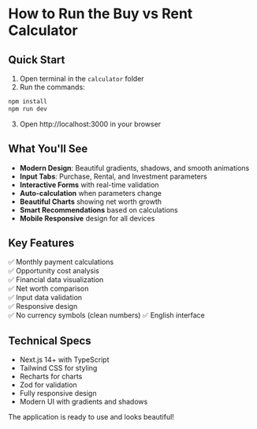 # How to Run the Buy vs Rent Calculator

## Quick Start

1. Open terminal in the `calculator` folder
2. Run the commands:

```bash
npm install
npm run dev
```

3. Open http://localhost:3000 in your browser

## What You'll See

- **Modern Design**: Beautiful gradients, shadows, and smooth animations
- **Input Tabs**: Purchase, Rental, and Investment parameters
- **Interactive Forms** with real-time validation  
- **Auto-calculation** when parameters change
- **Beautiful Charts** showing net worth growth
- **Smart Recommendations** based on calculations
- **Mobile Responsive** design for all devices

## Key Features

✅ Monthly payment calculations  
✅ Opportunity cost analysis  
✅ Financial data visualization  
✅ Net worth comparison  
✅ Input data validation  
✅ Responsive design  
✅ No currency symbols (clean numbers)
✅ English interface

## Technical Specs

- Next.js 14+ with TypeScript
- Tailwind CSS for styling
- Recharts for charts  
- Zod for validation
- Fully responsive design
- Modern UI with gradients and shadows

The application is ready to use and looks beautiful!
